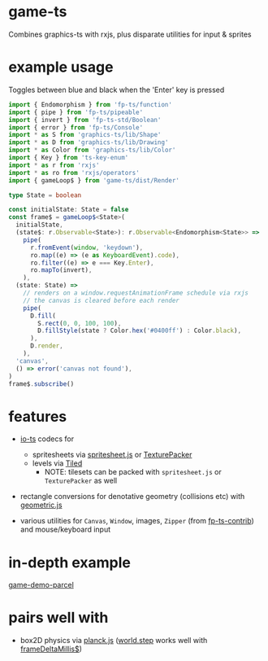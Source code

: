 # game-ts

Combines graphics-ts with rxjs, plus disparate utilities for input & sprites

# example usage

Toggles between blue and black when the 'Enter' key is pressed

```ts
import { Endomorphism } from 'fp-ts/function'
import { pipe } from 'fp-ts/pipeable'
import { invert } from 'fp-ts-std/Boolean'
import { error } from 'fp-ts/Console'
import * as S from 'graphics-ts/lib/Shape'
import * as D from 'graphics-ts/lib/Drawing'
import * as Color from 'graphics-ts/lib/Color'
import { Key } from 'ts-key-enum'
import * as r from 'rxjs'
import * as ro from 'rxjs/operators'
import { gameLoop$ } from 'game-ts/dist/Render'

type State = boolean

const initialState: State = false
const frame$ = gameLoop$<State>(
  initialState,
  (state$: r.Observable<State>): r.Observable<Endomorphism<State>> =>
    pipe(
      r.fromEvent(window, 'keydown'),
      ro.map((e) => (e as KeyboardEvent).code),
      ro.filter((e) => e === Key.Enter),
      ro.mapTo(invert),
    ),
  (state: State) =>
    // renders on a window.requestAnimationFrame schedule via rxjs
    // the canvas is cleared before each render
    pipe(
      D.fill(
        S.rect(0, 0, 100, 100),
        D.fillStyle(state ? Color.hex('#0400ff') : Color.black),
      ),
      D.render,
    ),
  'canvas',
  () => error('canvas not found'),
)
frame$.subscribe()
```

# features

- [io-ts](https://github.com/gcanti/io-ts) codecs for

  - spritesheets via [spritesheet.js](https://github.com/krzysztof-o/spritesheet.js) or [TexturePacker](https://www.codeandweb.com/texturepacker)
  - levels via [Tiled](https://www.mapeditor.org/)
    - NOTE: tilesets can be packed with `spritesheet.js` or `TexturePacker` as well

- rectangle conversions for denotative geometry (collisions etc) with [geometric.js](https://github.com/DefinitelyTyped/DefinitelyTyped/blob/master/types/geometric/index.d.ts)

- various utilities for `Canvas`, `Window`, images, `Zipper` (from [fp-ts-contrib](https://github.com/gcanti/fp-ts-contrib/blob/master/test/Zipper.ts)) and mouse/keyboard input

# in-depth example

[game-demo-parcel](https://github.com/anthonyjoeseph/game-demo-parcel)

# pairs well with

- box2D physics via [planck.js](https://github.com/shakiba/planck.js/blob/master/lib/index.d.ts) ([world.step](https://github.com/shakiba/planck.js/blob/master/docs/classes/world.md#step) works well with [frameDeltaMillis$](https://github.com/anthonyjoeseph/game-ts/blob/master/src/Render.ts))
